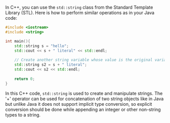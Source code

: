 In C++, you can use the `std::string` class from the Standard Template Library (STL). Here is how to perform similar operations as in your Java code:

```cpp
#include <iostream>
#include <string>

int main(){
    std::string s = "hello";
    std::cout << s + " literal" << std::endl;
    
    // Create another string variable whose value is the original variable concatenated with another string literal.
    std::string s2 = s + " literal"; 
    std::cout << s2 << std::endl;
  
    return 0;
}
```
In this C++ code, `std::string` is used to create and manipulate strings. The '+' operator can be used for concatenation of two string objects like in Java but unlike Java it does not support implicit type conversion, so explicit conversion should be done while appending an integer or other non-string types to a string.

